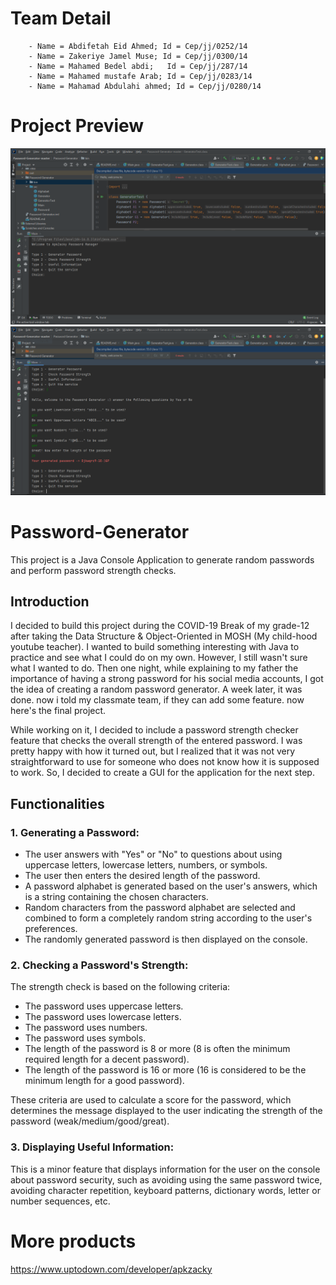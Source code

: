 # Team Detail
        - Name = Abdifetah Eid Ahmed; Id = Cep/jj/0252/14
        - Name = Zakeriye Jamel Muse; Id = Cep/jj/0300/14
        - Name = Mahamed Bedel abdi;   Id = Cep/jj/287/14
        - Name = Mahamed mustafe Arab; Id = Cep/jj/0283/14
        - Name = Mahamad Abdulahi ahmed; Id = Cep/jj/0280/14



# Project Preview
![alt text](Capture.png)
![alt text](Capture2.png)

# Password-Generator

This project is a Java Console Application to generate random passwords and perform password strength checks.

## Introduction

I decided to build this project during the COVID-19 Break of my grade-12 after taking the Data Structure & Object-Oriented in MOSH (My child-hood youtube teacher). I wanted to build something interesting with Java to practice and see what I could do on my own. However, I still wasn't sure what I wanted to do. Then one night, while explaining to my father the importance of having a strong password for his social media accounts, I got the idea of creating a random password generator. A week later, it was done. now i told my classmate team, if they can add some feature. now here's the final project.

While working on it, I decided to include a password strength checker feature that checks the overall strength of the entered password. I was pretty happy with how it turned out, but I realized that it was not very straightforward to use for someone who does not know how it is supposed to work. So, I decided to create a GUI for the application for the next step.

## Functionalities

### 1. Generating a Password:

- The user answers with "Yes" or "No" to questions about using uppercase letters, lowercase letters, numbers, or symbols.
- The user then enters the desired length of the password.
- A password alphabet is generated based on the user's answers, which is a string containing the chosen characters.
- Random characters from the password alphabet are selected and combined to form a completely random string according to the user's preferences.
- The randomly generated password is then displayed on the console.

### 2. Checking a Password's Strength:

The strength check is based on the following criteria:
- The password uses uppercase letters.
- The password uses lowercase letters.
- The password uses numbers.
- The password uses symbols.
- The length of the password is 8 or more (8 is often the minimum required length for a decent password).
- The length of the password is 16 or more (16 is considered to be the minimum length for a good password).

These criteria are used to calculate a score for the password, which determines the message displayed to the user indicating the strength of the password (weak/medium/good/great).

### 3. Displaying Useful Information:

This is a minor feature that displays information for the user on the console about password security, such as avoiding using the same password twice, avoiding character repetition, keyboard patterns, dictionary words, letter or number sequences, etc.


# More products
https://www.uptodown.com/developer/apkzacky